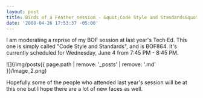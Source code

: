 ```yaml
---
layout: post
title: Birds of a Feather session - &quot;Code Style and Standards&quot;
date: '2008-04-26 17:53:37 -05:00'
---
```


I am moderating a reprise of my BOF session at last year's Tech·Ed. This one is simply called "Code Style and Standards", and is BOF864. It's currently scheduled for Wednesday, June 4 from 7:45 PM - 8:45 PM.

![](/img/posts{{ page.path | remove: '_posts' | remove: '.md' }}/image_2.png) 

Hopefully some of the people who attended last year's session will be at this one but I hope there are a lot of new faces as well.

